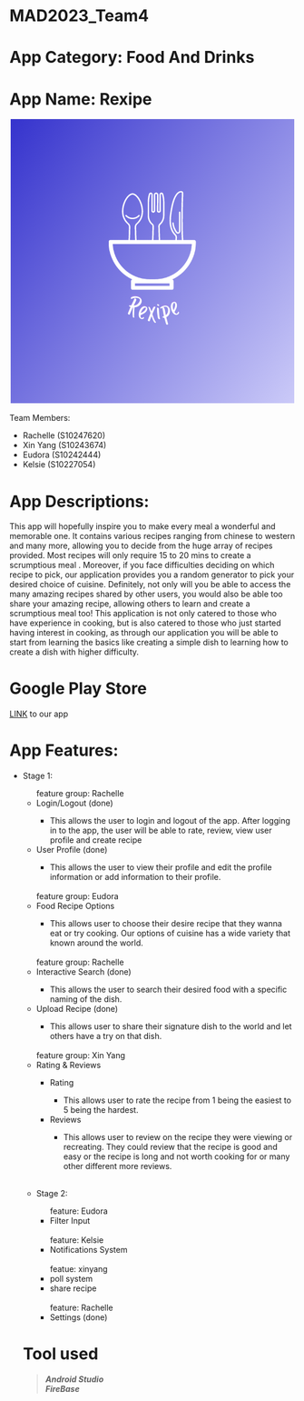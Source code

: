 # MAD2023_Team4

# App Category: Food And Drinks

# App Name: Rexipe

<p align="center">
  <img src="app/src/main/res/drawable/icon.png" />
</p>

<p>Team Members:
<ul>
  <li> Rachelle (S10247620)</li>
  <li> Xin Yang (S10243674)</li>
  <li> Eudora (S10242444)</li>
  <li> Kelsie (S10227054)</li>
  </li>
</ul>
</p>

# App Descriptions:

This app will hopefully inspire you to make every meal a wonderful and memorable one. It contains various recipes ranging from chinese to western and many more, allowing you to decide from the huge array of recipes provided. Most recipes will only require 15 to 20 mins to create a scrumptious meal . Moreover, if you face difficulties deciding on which recipe to pick, our application provides you a random generator to pick your desired choice of cuisine. Definitely, not only will you be able to access the many amazing recipes shared by other users, you would also be able too share your amazing recipe, allowing others to learn and create a scrumptious meal too! This application is not only catered to those who have experience in cooking, but is also catered to those who just started having interest in cooking, as through our application you will be able to start from learning the basics like creating a simple dish to learning how to create a dish with higher difficulty.

# Google Play Store
[LINK](https://play.google.com/store/apps/details?id=sg.edu.np.mad.mad_assg) to our app

# App Features:

<ul>
<li>
<p> Stage 1:
  <ul>
    feature group: Rachelle
    <li> Login/Logout (done)</li>
    <ul> 
    <li> This allows the user to login and logout of the app. After logging in to the app, the user will be able to rate, review, view user profile and create recipe</li>
    </ul>
    <li> User Profile (done)</li>
    <ul><li> This allows the user to view their profile and edit the profile information or add information to their profile.</li></ul><br>
    feature group: Eudora
    <li> Food Recipe Options</li>
    <ul><li> This allows user to choose their desire recipe that they wanna eat or try cooking. Our options of cuisine has a wide variety that known around the world. </li></ul><br>
    feature group: Rachelle
    <li> Interactive Search (done)</li> 
    <ul><li> This allows the user to search their desired food with a specific naming of the dish. </li></ul>
    <li> Upload Recipe (done)</li>
    <ul><li> This allows user to share their signature dish to the world and let others have a try on that dish.</li></ul><br>
    feature group: Xin Yang
    <li> Rating & Reviews</li>
    <ul>
    <li> Rating</li>
    <ul><li> This allows user to rate the recipe from 1 being the easiest to 5 being the hardest.</li></ul>
    <li> Reviews</li>
    <ul><li> This allows user to review on the recipe they were viewing or recreating. They could review that the recipe is good and easy or the recipe is long and not worth cooking for or many other different more reviews.</li></ul></ul><br>
</p></li>
<li>
<p> Stage 2:
  <ul>
    feature: Eudora
      <li> Filter Input</li><br>
    feature: Kelsie
    <li> Notifications System</li><br>
    featue: xinyang
    <li>poll system</li>
    <li>share recipe</li><br>
    feature: Rachelle
    <li> Settings (done)</li>
  </ul>
</p></li>
</ul>

# Tool used
> ***Android Studio***<br>
***FireBase***

